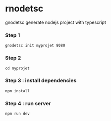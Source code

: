 # rnodetsc

gnodetsc generate nodejs project with typescript 

### Step 1
`gnodetsc init myprojet 8080`

### Step 2 
`cd myprojet` 

### Step 3 : install dependencies
`npm install`  

### Step 4 : run server
`npm run dev`  
